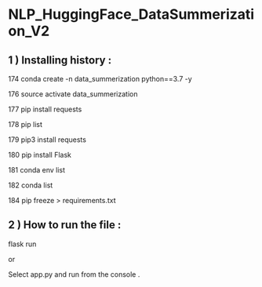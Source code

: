 # NLP_HuggingFace_DataSummerization_V2

## 1 ) Installing history :

  174  conda create -n data_summerization python==3.7 -y
  
  176  source activate data_summerization
  
  177  pip install requests
  
  178  pip list
  
  179  pip3 install requests
  
  180  pip install Flask
  
  181  conda env list
  
  182  conda list
  
  184  pip freeze > requirements.txt


## 2 ) How to run the file :

flask run

or 

Select app.py and run from the console .
